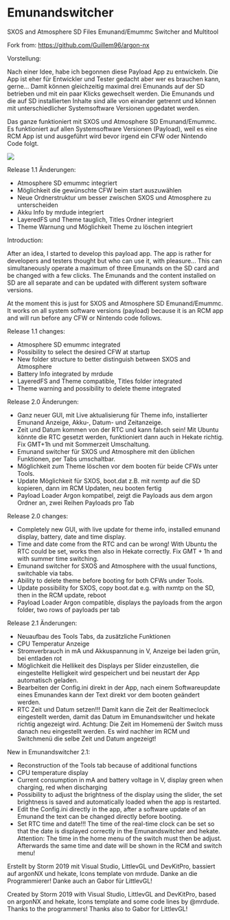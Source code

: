 # Emunandswitcher
SXOS and Atmosphere SD Files Emunand/Emummc Switcher and Multitool

Fork from: https://github.com/Guillem96/argon-nx

Vorstellung:

Nach einer Idee, habe ich begonnen diese Payload App zu entwickeln. Die App ist eher für Entwickler und Tester gedacht aber wer es brauchen kann, gerne...
Damit können gleichzeitig maximal drei Emunands auf der SD betrieben und mit ein paar Klicks gewechselt werden. 
Die Emunands und die auf SD installierten Inhalte sind alle von einander getrennt und können mit unterschiedlicher Systemsoftware Versionen upgedatet werden.

Das ganze funktioniert mit SXOS und Atmosphere SD Emunand/Emummc. Es funktioniert auf allen Systemsoftware Versionen (Payload), 
weil es eine RCM App ist und ausgeführt wird bevor irgend ein CFW oder Nintendo Code folgt.

![](screenshot/screen_1AEA5F90.jpg)

Release 1.1 Änderungen:

- Atmosphere SD emummc integriert
- Möglichkeit die gewünschte CFW beim start auszuwählen
- Neue Ordnerstruktur um besser zwischen SXOS und Atmosphere zu unterscheiden
- Akku Info by mrdude integriert
- LayeredFS und Theme tauglich, Titles Ordner integriert
- Theme Warnung und Möglichkeit Theme zu löschen integriert

Introduction:

After an idea, I started to develop this payload app. The app is rather for developers and testers thought but who can use it, with pleasure...
This can simultaneously operate a maximum of three Emunands on the SD card and be changed with a few clicks.
The Emunands and the content installed on SD are all separate and can be updated with different system software versions.

At the moment this is just for SXOS and Atmosphere SD Emunand/Emummc. It works on all system software versions (payload) because
it is an RCM app and will run before any CFW or Nintendo code follows.

Release 1.1 changes:

- Atmosphere SD emummc integrated
- Possibility to select the desired CFW at startup
- New folder structure to better distinguish between SXOS and Atmosphere
- Battery Info integrated by mrdude
- LayeredFS and Theme compatible, Titles folder integrated
- Theme warning and possibility to delete theme integrated

Release 2.0 Änderungen:

- Ganz neuer GUI, mit Live aktualisierung für Theme info, installierter Emunand Anzeige, Akku-, Datum- und Zeitanzeige.
- Zeit und Datum kommen von der RTC und kann falsch sein! Mit Ubuntu könnte die RTC gesetzt werden, funktioniert dann auch in Hekate richtig.
Fix GMT+1h und mit Sommerzeit Umschaltung.
- Emunand switcher für SXOS und Atmosphere mit den üblichen Funktionen, per Tabs umschaltbar.
- Möglichkeit zum Theme löschen vor dem booten für beide CFWs unter Tools.
- Update Möglichkeit für SXOS, boot.dat z.B. mit nxmtp auf die SD kopieren, dann im RCM Updaten, neu booten fertig
- Payload Loader Argon kompatibel, zeigt die Payloads aus dem argon Ordner an, zwei Reihen Payloads pro Tab

Release 2.0 changes:

- Completely new GUI, with live update for theme info, installed emunand display, battery, date and time display.
- Time and date come from the RTC and can be wrong! With Ubuntu the RTC could be set, works then also in Hekate correctly. Fix GMT + 1h and with summer time switching.
- Emunand switcher for SXOS and Atmosphere with the usual functions, switchable via tabs.
- Ability to delete theme before booting for both CFWs under Tools.
- Update possibility for SXOS, copy boot.dat e.g. with nxmtp on the SD, then in the RCM update, reboot
- Payload Loader Argon compatible, displays the payloads from the argon folder, two rows of payloads per tab

Release 2.1 Änderungen:

- Neuaufbau des Tools Tabs, da zusätzliche Funktionen
- CPU Temperatur Anzeige
- Stromverbrauch in mA und Akkuspannung in V, Anzeige bei laden grün, bei entladen rot
- Möglichkeit die Hellikeit des Displays per Slider einzustellen, die eingestellte Helligkeit wird gespeichert und bei neustart der App automatisch geladen.
- Bearbeiten der Config.ini direkt in der App, nach einem Softwareupdate eines Emunandes kann der Text direkt vor dem booten geändert werden.
- RTC Zeit und Datum setzen!!! Damit kann die Zeit der Realtimeclock eingestellt werden, damit das Datum im Emunandswitcher und hekate richtig angezeigt wird. 
Achtung: Die Zeit im Homemenü der Switch muss danach neu eingestellt werden. Es wird nachher im RCM und Switchmenü die selbe Zeit und Datum angezeigt!

New in Emunandswitcher 2.1:

- Reconstruction of the Tools tab because of additional functions
- CPU temperature display
- Current consumption in mA and battery voltage in V, display green when charging, red when discharging
- Possibility to adjust the brightness of the display using the slider, the set brightness is saved and automatically loaded when the app is restarted.
- Edit the Config.ini directly in the app, after a software update of an Emunand the text can be changed directly before booting.
- Set RTC time and date!!! The time of the real-time clock can be set so that the date is displayed correctly in the Emunandswitcher and hekate.
Attention: The time in the home menu of the switch must then be adjust. Afterwards the same time and date will be shown in the RCM and switch menu!

Erstellt by Storm 2019 mit Visual Studio, LittlevGL und DevKitPro, bassiert auf argonNX und hekate, Icons template von mrdude. Danke an die Programmierer! Danke auch an Gabor für LittlevGL!

Created by Storm 2019 with Visual Studio, LittlevGL and DevKitPro, based on argonNX and hekate, Icons template and some code lines by @mrdude. Thanks to the programmers! Thanks also to Gabor for LittlevGL!

